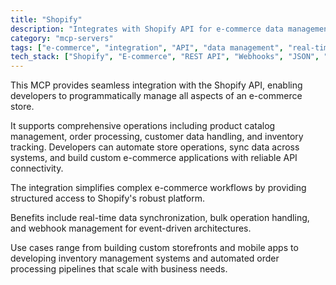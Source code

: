 ```yaml
---
title: "Shopify"
description: "Integrates with Shopify API for e-commerce data management and operations, handling products, orders, and customers."
category: "mcp-servers"
tags: ["e-commerce", "integration", "API", "data management", "real-time", "automation"]
tech_stack: ["Shopify", "E-commerce", "REST API", "Webhooks", "JSON", "inventory management"]
---
```


This MCP provides seamless integration with the Shopify API, enabling developers to programmatically manage all aspects of an e-commerce store. 

It supports comprehensive operations including product catalog management, order processing, customer data handling, and inventory tracking. Developers can automate store operations, sync data across systems, and build custom e-commerce applications with reliable API connectivity.

The integration simplifies complex e-commerce workflows by providing structured access to Shopify's robust platform. 

Benefits include real-time data synchronization, bulk operation handling, and webhook management for event-driven architectures. 

Use cases range from building custom storefronts and mobile apps to developing inventory management systems and automated order processing pipelines that scale with business needs.